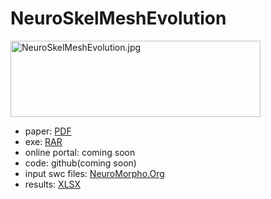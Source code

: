 # NeuroSkelMeshEvolution
<img src="https://smartgraphics.site/neuroskelmeshevolution/media/NeuroSkelMeshEvolution.jpg" rowspan="3" width="400" height="122" alt="NeuroSkelMeshEvolution.jpg"/>

* paper: [PDF](https://smartgraphics.site/neuroskelmeshevolution/media/NeuroSkelMeshEvolution.pdf)
* exe: [RAR](https://smartgraphics.site/neuroskelmeshevolution/media/SetupOfSculpt3D.rar)
* online portal: coming soon
* code: github(coming soon)
* input swc files: [NeuroMorpho.Org](https://neuromorpho.org/)
* results: [XLSX](media/results.xlsx)
